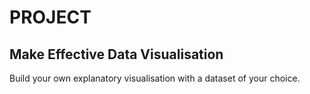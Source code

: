 # PROJECT

## Make Effective Data Visualisation

Build your own explanatory visualisation with a dataset of your choice.
